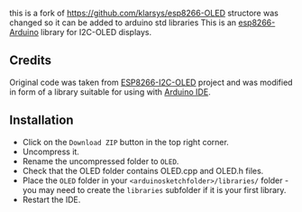 this is  a fork of https://github.com/klarsys/esp8266-OLED structore was changed so it can be added to arduino std libraries
This is an [esp8266-Arduino](https://github.com/esp8266/Arduino) library for I2C-OLED displays.

## Credits

Original code was taken from [ESP8266-I2C-OLED](https://github.com/costonisp/ESP8266-I2C-OLED) project and was modified in form of a library suitable for using with [Arduino IDE](https://www.arduino.cc/en/Main/Software).

## Installation

- Click on the `Download ZIP` button in the top right corner.
- Uncompress it.
- Rename the uncompressed folder to `OLED`.
- Check that the OLED folder contains OLED.cpp and OLED.h files.
- Place the `OLED` folder in your `<arduinosketchfolder>/libraries/` folder - you may need to create the `libraries` subfolder if it is your first library.
- Restart the IDE.
